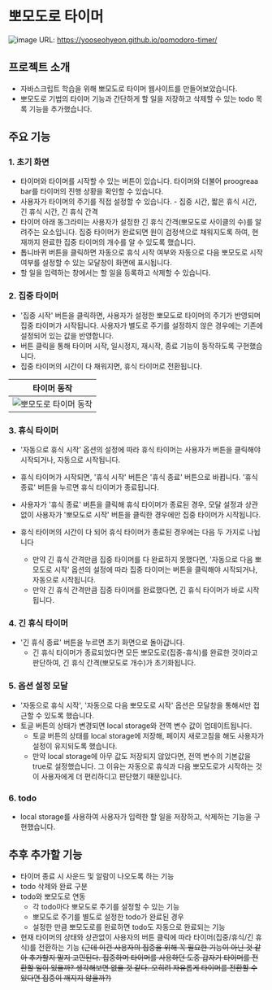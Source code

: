 # 뽀모도로 타이머
![image](https://github.com/user-attachments/assets/84b35ba9-40b6-4292-857e-9ad41b71ea9e)
URL: <https://yooseohyeon.github.io/pomodoro-timer/> 


## 프로젝트 소개
- 자바스크립트 학습을 위해 뽀모도로 타이머 웹사이트를 만들어보았습니다. 
- 뽀모도로 기법의 타이머 기능과 간단하게 할 일을 저장하고 삭제할 수 있는 todo 목록 기능을 추가했습니다.


## 주요 기능
### 1. 초기 화면
- 타이머와 타이머를 시작할 수 있는 버튼이 있습니다. 타이머와 더불어 proogreaa bar를 타이머의 진행 상황을 확인할 수 있습니다.
- 사용자가 타이머의 주기를 직접 설정할 수 있습니다. - 집중 시간, 짧은 휴식 시간, 긴 휴식 시간, 긴 휴식 간격
- 타이머 아래 동그라미는 사용자가 설정한 긴 휴식 간격(뽀모도로 사이클의 수)를 알려주는 요소입니다. 집중 타이머가 완료되면 원이 검정색으로 채워지도록 하여, 현재까지 완료한 집중 타이머의 개수를 알 수 있도록 했습니다.
- 톱니바퀴 버튼을 클릭하면 자동으로 휴식 시작 여부와 자동으로 다음 뽀모도로 시작 여부를 설정할 수 있는 모달창이 화면에 표시됩니다.
- 할 일을 입력하는 창에서는 할 일을 등록하고 삭제할 수 있습니다.
  
### 2. 집중 타이머 
- '집중 시작' 버튼을 클릭하면, 사용자가 설정한 뽀모도로 타이머의 주기가 반영되며 집중 타이머가 시작됩니다. 사용자가 별도로 주기를 설정하지 않은 경우에는 기존에 설정되어 있는 값을 반영합니다.
- 버튼 클릭을 통해 타이머 시작, 일시정지, 재시작, 종료 기능이 동작하도록 구현했습니다.
- 집중 타이머의 시간이 다 채워지면, 휴식 타이머로 전환됩니다.

|타이머 동작|
|------|
|![뽀모도로 타이머 동작](https://github.com/user-attachments/assets/96657472-f0d4-435b-bda3-35a25dc56789)|
  

### 3. 휴식 타이머
- '자동으로 휴식 시작' 옵션의 설정에 따라 휴식 타이머는 사용자가 버튼을 클릭해야 시작되거나, 자동으로 시작됩니다.
- 휴식 타이머가 시작되면, '휴식 시작' 버튼은 '휴식 종료' 버튼으로 바뀝니다. '휴식 종료' 버튼을 누르면 휴식 타이머가 종료됩니다.
- 사용자가 '휴식 종료' 버튼을 클릭해 휴식 타이머가 종료된 경우, 모달 설정과 상관 없이 사용자가 '뽀모도로 시작' 버튼을 클릭한 경우에만 집중 타이머가 시작됩니다.
  
- 휴식 타이머의 시간이 다 되어 휴식 타이머가 종료된 경우에는 다음 두 가지로 나뉩니다
  - 만약 긴 휴식 간격만큼 집중 타이머를 다 완료하지 못했다면, '자동으로 다음 뽀모도로 시작' 옵션의 설정에 따라 집중 타이머는 버튼을 클릭해야 시작되거나, 자동으로 시작됩니다.
  - 만약 긴 휴식 간격만큼 집중 타이머를 완료했다면, 긴 휴식 타이머가 바로 시작됩니다.

### 4. 긴 휴식 타이머
- '긴 휴식 종료' 버튼을 누르면 초기 화면으로 돌아갑니다. 
  - 긴 휴식 타이머가 종료되었다면 모든 뽀모도로(집중-휴식)를 완료한 것이라고 판단하여, 긴 휴식 간격(뽀모도로 개수)가 초기화됩니다.

### 5. 옵션 설정 모달
- '자동으로 휴식 시작', '자동으로 다음 뽀모도로 시작' 옵션은 모달창을 통해서만 접근할 수 있도록 했습니다.
- 토글 버튼의 상태가 변경되면 local storage와 전역 변수 값이 업데이트됩니다.
  - 토글 버튼의 상태를 local storage에 저장해, 페이지 새로고침을 해도 사용자가 설정이 유지되도록 했습니다.
  - 만약 local storage에 아무 값도 저장되지 않았다면, 전역 변수의 기본값을 true로 설정했습니다. 그 이유는 자동으로 휴식과 다음 뽀모도로가 시작하는 것이 사용자에게 더 편리하디고 판단했기 때문입니다.

### 6. todo
- local storage를 사용하여 사용자가 입력한 할 일을 저장하고, 삭제하는 기능을 구현했습니다. 



## 추후 추가할 기능
- 타이머 종료 시 사운드 및 알람이 나오도록 하는 기능
- todo 삭제와 완료 구분
- todo와 뽀모도로 연동
  - 각 todo마다 뽀모도로 주기를 설정할 수 있는 기능
  - 뽀모도로 주기를 별도로 설정한 todo가 완료된 경우
  - 설정한 만큼 뽀모도로를 완료하면 todo도 자동으로 완료되는 기능
- 현재 타이머의 상태와 상관없이 사용자의 버튼 클릭에 따라 타이머(집중/휴식/긴 휴식)를 전환하는 기능
  ~~(근데 이건 사용자의 집중을 위해 꼭 필요한 기능이 아닌 것 같아 추가할지 말지 고민된다. 집중하며 타이머를 사용하던 도중 갑자기 타이머를 전환할 일이 있을까? 생각해보면 없을 것 같다. 오히려 자유롭게 타이머를 전환할 수 있다면 집중이 깨지지 않을까?)~~
